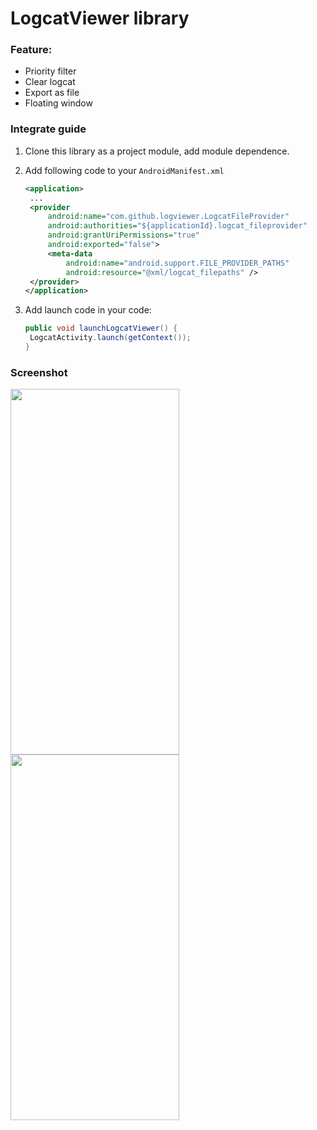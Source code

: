 # LogcatViewer library

### Feature:

- Priority filter
- Clear logcat
- Export as file 
- Floating window

### Integrate guide

1. Clone this library as a project module, add module dependence.

2. Add following code to your `AndroidManifest.xml`

   ```xml
   <application>
   	...  
   	<provider
   		android:name="com.github.logviewer.LogcatFileProvider"
   		android:authorities="${applicationId}.logcat_fileprovider"
   		android:grantUriPermissions="true"
   		android:exported="false">
   		<meta-data
   			android:name="android.support.FILE_PROVIDER_PATHS"
   			android:resource="@xml/logcat_filepaths" />
   	</provider>
   </application>
   ```

3. Add launch code in your code:

   ```java
   public void launchLogcatViewer() {
   	LogcatActivity.launch(getContext());
   }
   ```

### Screenshot

<img src="http://obknz832f.bkt.clouddn.com/device-2018-09-13-222250.png" style="width: 270px; height: 585px;"/>
<img src="http://obknz832f.bkt.clouddn.com/device-2018-09-13-222220.png" style="width: 270px; height: 585px;"/>